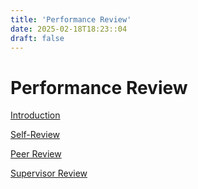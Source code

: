 ```yaml
---
title: 'Performance Review'
date: 2025-02-18T18:23::04
draft: false
---
```


# Performance Review

[Introduction](Performance%20Review%20d2d199f3fc5f42f8bb485c627cd81514/Introduction%20f87f4c6c16444669a1758ca528162aae.md)

[Self-Review](Performance%20Review%20d2d199f3fc5f42f8bb485c627cd81514/Self-Review%20fbb9359ff2f34db89c39dfda01052ede.md)

[Peer Review](Performance%20Review%20d2d199f3fc5f42f8bb485c627cd81514/Peer%20Review%208f48c34e7304470c96df04c40177457a.md)

[Supervisor Review](Performance%20Review%20d2d199f3fc5f42f8bb485c627cd81514/Supervisor%20Review%205d15d2e975d24048ae1e9f5fa7f4e6f3.md)
